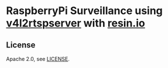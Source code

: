 # RaspberryPi Surveillance using [v4l2rtspserver](https://github.com/mpromonet/v4l2rtspserver) with [resin.io](https://resin.io/)

## License

Apache 2.0, see [LICENSE](./LICENSE).
